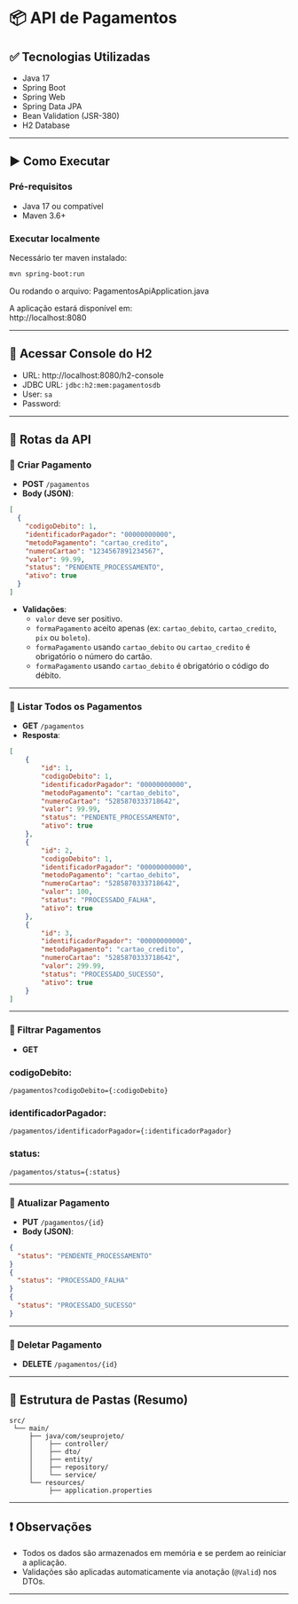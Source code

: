 # 📦 API de Pagamentos

## ✅ Tecnologias Utilizadas

- Java 17
- Spring Boot
- Spring Web
- Spring Data JPA
- Bean Validation (JSR-380)
- H2 Database

---

## ▶️ Como Executar

### Pré-requisitos

- Java 17 ou compatível
- Maven 3.6+

### Executar localmente

Necessário ter maven instalado:
```bash
mvn spring-boot:run
```
Ou rodando o arquivo: PagamentosApiApplication.java

A aplicação estará disponível em:  
http://localhost:8080

---

## 🧪 Acessar Console do H2

- URL: http://localhost:8080/h2-console  
- JDBC URL: `jdbc:h2:mem:pagamentosdb`  
- User: `sa`  
- Password:

---

## 📌 Rotas da API

### 🔹 Criar Pagamento

- **POST** `/pagamentos`
- **Body (JSON)**:
```json
[
  {
    "codigoDebito": 1,
    "identificadorPagador": "00000000000",
    "metodoPagamento": "cartao_credito",
    "numeroCartao": "1234567891234567",
    "valor": 99.99,
    "status": "PENDENTE_PROCESSAMENTO",
    "ativo": true
  }
]

```
- **Validações**:
  - `valor` deve ser positivo.
  - `formaPagamento` aceito apenas (ex: `cartao_debito`, `cartao_credito`, `pix` ou `boleto`).
  - `formaPagamento` usando `cartao_debito` ou `cartao_credito` é obrigatório o número do cartão.
  - `formaPagamento` usando `cartao_debito` é obrigatório o código do débito.

---

### 🔹 Listar Todos os Pagamentos

- **GET** `/pagamentos`
- **Resposta**:
```json
[
	{
		"id": 1,
		"codigoDebito": 1,
		"identificadorPagador": "00000000000",
		"metodoPagamento": "cartao_debito",
		"numeroCartao": "5285870333718642",
		"valor": 99.99,
		"status": "PENDENTE_PROCESSAMENTO",
		"ativo": true
	},
	{
		"id": 2,
		"codigoDebito": 1,
		"identificadorPagador": "00000000000",
		"metodoPagamento": "cartao_debito",
		"numeroCartao": "5285870333718642",
		"valor": 100,
		"status": "PROCESSADO_FALHA",
		"ativo": true
	},
	{
		"id": 3,
		"identificadorPagador": "00000000000",
		"metodoPagamento": "cartao_credito",
		"numeroCartao": "5285870333718642",
		"valor": 299.99,
		"status": "PROCESSADO_SUCESSO",
		"ativo": true
	}
]
```

---

### 🔹 Filtrar Pagamentos

- **GET**
### codigoDebito:
`/pagamentos?codigoDebito={:codigoDebito}`

### identificadorPagador:
`/pagamentos/identificadorPagador={:identificadorPagador}`

### status:
`/pagamentos/status={:status}`

---

### 🔹 Atualizar Pagamento

- **PUT** `/pagamentos/{id}`
- **Body (JSON)**:
```json
{
  "status": "PENDENTE_PROCESSAMENTO"
}
{
  "status": "PROCESSADO_FALHA"
}
{
  "status": "PROCESSADO_SUCESSO"
}
```

---

### 🔹 Deletar Pagamento

- **DELETE** `/pagamentos/{id}`

---

## 📂 Estrutura de Pastas (Resumo)

```
src/
 └── main/
     ├── java/com/seuprojeto/
     │    ├── controller/
     │    ├── dto/
     │    ├── entity/
     │    ├── repository/
     │    └── service/
     └── resources/
          ├── application.properties
```

---

## ❗ Observações

- Todos os dados são armazenados em memória e se perdem ao reiniciar a aplicação.
- Validações são aplicadas automaticamente via anotação (`@Valid`) nos DTOs.

---
